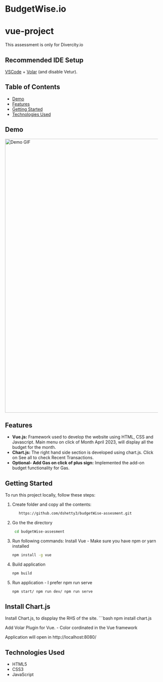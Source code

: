 # BudgetWise.io

# vue-project
This assessment is only for Divercity.io

## Recommended IDE Setup

[VSCode](https://code.visualstudio.com/) + [Volar](https://marketplace.visualstudio.com/items?itemName=Vue.volar) (and disable Vetur).

## Table of Contents
- [Demo](#demo)
- [Features](#features)
- [Getting Started](#getting-started)
- [Technologies Used](#technologies-used)


## Demo
<img src="./src/assets/budgetWise.gif" alt="Demo GIF" width="900"/>

## Features
- **Vue.js:** Framework used to develop the website using HTML, CSS and Javascript. Main menu on click of Month April 2023, will display all the budget for the month.
- **Chart.js:** The right hand side section is developed using chart.js. Click on See all to check Recent Transactions.
- **Optional- Add Gas on click of plus sign:** Implemented the add-on budget functionality for Gas.

## Getting Started
To run this project locally, follow these steps:


1. Create folder and copy all the contents:
   ```bash
      https://github.com/dshetty3/budgetWise-assesment.git
   
2. Go the the directory
   ```bash
    cd budgetWise-assesment


3. Run following commands:
   Install Vue - Make sure you have npm or yarn installed 
   ```bash
   npm install -g vue
   
4. Build application
   ```bash
   npm build

5.  Run application - I prefer npm run serve
    ```bash 
    npm start/ npm run dev/ npm run serve

## Install Chart.js
Install Chart.js, to dispplay the RHS of the site.
    ```bash
    npm install chart.js

Add Volar Plugin for Vue. - Color cordinated in the Vue framework



 Application will open in http://localhost:8080/   

## Technologies Used

- HTML5
- CSS3
- JavaScript



